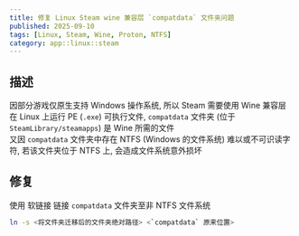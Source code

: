 ```yaml
---
title: 修复 Linux Steam wine 兼容层 `compatdata` 文件夹问题
published: 2025-09-10
tags: [Linux, Steam, Wine, Proton, NTFS]
category: app::linux::steam
---
```


## 描述
因部分游戏仅原生支持 Windows 操作系统, 所以 Steam 需要使用 Wine 兼容层在 Linux 上运行 PE (`.exe`) 可执行文件, `compatdata` 文件夹 (位于 `SteamLibrary/steamapps`) 是 Wine 所需的文件  
又因 `compatdata` 文件夹中存在 NTFS (Windows 的文件系统) 难以或不可识读字符, 若该文件夹位于 NTFS 上, 会造成文件系统意外损坏

## 修复
使用 软链接 链接 `compatdata` 文件夹至非 NTFS 文件系统
```sh
ln -s <将文件夹迁移后的文件夹绝对路径> <`compatdata` 原来位置>
```
